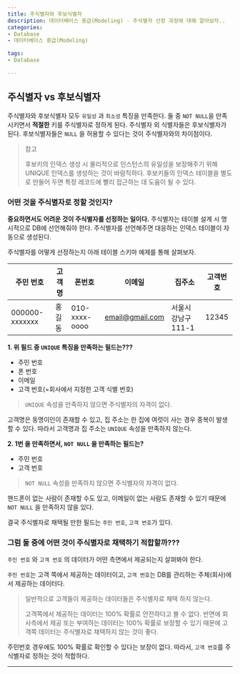 ```yaml
---
title: 주식별자와 후보식별자
description: 데이터베이스 중급(Modeling) - 주식별자 선정 과정에 대해 알아보자..
categories:
- Database
- 데이터베이스 중급(Modeling)

tags:
- Database

---
```


<!-- more -->

## 주식별자 vs 후보식별자

주식별자와 후보식별자 모두 `유일성` 과 `최소성` 특징을 만족한다. 둘 중 `NOT NULL`을 만족시키면서 **적절한** 키를 주식별자로 정하게 된다. 주식별자 외 식별자들은 후보식별자가 된다. 후보식별자들은 `NULL` 을 허용할 수 있다는 것이 주식별자와의 차이점이다.

> 참고
>
> 후보키의 인덱스 생성 시 물리적으로 인스턴스의 유일성을 보장해주기 위해 UNIQUE 인덱스를 생성하는 것이 바람직하다. 후보키들의 인덱스 테이블을 별도로 만들어 두면 특정 레코드에 빨리 접근하는 데 도움이 될 수 있다.

### 어떤 것을 주식별자로 정할 것인지?

**중요하면서도 어려운 것이 주식별자를 선정하는 일이다.** 주식별자는 테이블 설계 시 명시적으로 DB에 선언해줘야 한다. 주식별자를 선언해주면 대응하는 인덱스 테이블이 자동으로 생성된다.

주식별자를 어떻게 선정하는지 아래 테이블 스키마 예제를 통해 살펴보자.

| 주민 번호 | 고객명 | 폰번호 | 이메일 | 집주소 | 고객번호 |
| --- | --- | --- | --- | --- | --- |
|  000000-xxxxxxx   |  홍길동   |  010-xxxx-oooo   |  email@gmail.com   |  서울시 강남구 111-1   |  12345   |

**1. 위 필드 중 `UNIQUE` 특징을 만족하는 필드는???**
   - 주민 번호
   - 폰 번호
   - 이메일
   - 고객 번호(=회사에서 지정한 고객 식별 번호)

> `UNIQUE` 속성을 만족하지 않으면 주식별자의 자격이 없다.

고객명은 동명이인이 존재할 수 있고, 집 주소는 한 집에 여럿이 사는 경우 중복이 발생할 수 있다. 따라서 고객명과 집 주소는 `UNIQUE` 속성을 만족하지 않는다.

**2. 1번 을 만족하면서, `NOT NULL` 을 만족하는 필드는?**
  - 주민 번호
  - 고객 번호

> `NOT NULL` 속성을 만족하지 않으면 주식별자의 자격이 없다.

핸드폰이 없는 사람이 존재할 수도 있고, 이메일이 없는 사람도 존재할 수 있기 때문에 `NOT NULL` 을 만족하지 않을 있다.

결국 주식별자로 채택될 만한 필드는 `주민 번호`, `고객 번호`가 있다.

### 그럼 둘 중에 어떤 것이 주식별자로 채택하기 적합할까???

`주민 번호` 와 `고객 번호` 의 데이터가 어떤 측면에서 제공되는지 살펴봐야 한다.

`주민 번호`는 고객 쪽에서 제공하는 데이터이고, `고객 번호`는 DB를 관리하는 주체(회사)에서 제공하는 데이터다.

> 일반적으로 고객들이 제공하는 데이터들은 주식별자로 채택 하지 않는다.
>
> 고객쪽에서 제공하는 데이터는 100% 확률로 안전하다고 볼 수 없다. 반면에 회사측에서 제공 또는 부여하는 데이터는 100% 확률로 보장할 수 있기 때문에 고객쪽 데이터는 주식별자로 채택하지 않는 것이 좋다.

주민번호 경우에도 100% 확률로 확인할 수 있다는 보장이 없다. 따라서, `고객 번호`를 주식별자로 정하는 것이 적합하다.



---
